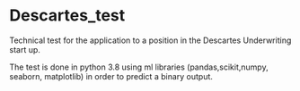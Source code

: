 # Descartes_test
Technical test for the application to a position in the Descartes Underwriting start up.

The test is done in python 3.8 using ml libraries (pandas,scikit,numpy, seaborn, matplotlib) in order to predict a binary output.
